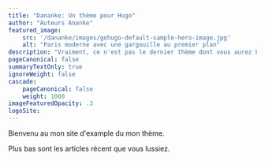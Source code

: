 ```yaml
---
title: "Dananke: Un thème pour Hugo"
author: "Auteurs Ananke"
featured_image:
    src: '/dananke/images/gohugo-default-sample-hero-image.jpg'
    alt: "Paris moderne avec une gargouille au premier plan"
description: "Vraiment, ce n'est pas le dernier thème dont vous aurez besoin."
pageCanonical: false
summaryTextOnly: true
ignoreWeight: false
cascade:
    pageCanonical: false
    weight: 1000
imageFeaturedOpacity: .3
logoSite:
---
```

Bienvenu au mon site d'example du mon thème.

Plus bas sont les articles récent que vous lussiez.
